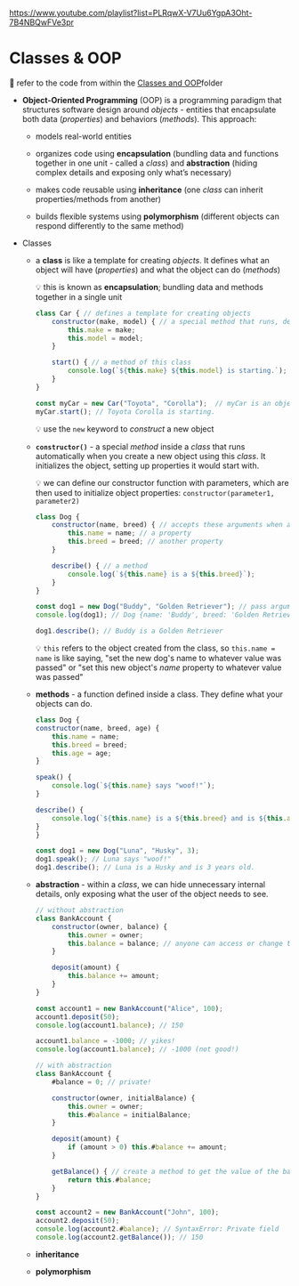 https://www.youtube.com/playlist?list=PLRqwX-V7Uu6YgpA3Oht-7B4NBQwFVe3pr

# Classes & OOP

:pushpin: refer to the code from within the [Classes and OOP](<Classes and OOP>)folder

- **Object-Oriented Programming** (OOP) is a programming paradigm that structures software design around *objects* - entities that encapsulate both data (*properties*) and behaviors (*methods*).  This approach:

    - models real-world entities

    - organizes code using **encapsulation** (bundling data and functions together in one unit - called a *class*) and **abstraction** (hiding complex details and exposing only what’s necessary)

    - makes code reusable using **inheritance** (one *class* can inherit properties/methods from another)

    - builds flexible systems using **polymorphism** (different objects can respond differently to the same method)

- Classes

    - a **class** is like a template for creating *objects*. It defines what an object will have (*properties*) and what the object can do (*methods*)

        :bulb: this is known as **encapsulation**; bundling data and methods together in a single unit

        ```JavaScript
        class Car { // defines a template for creating objects
            constructor(make, model) { // a special method that runs, defining the object's properties
                this.make = make;
                this.model = model;
            }

            start() { // a method of this class
                console.log(`${this.make} ${this.model} is starting.`);
            }
        }

        const myCar = new Car("Toyota", "Corolla");  // myCar is an object created using the Car class
        myCar.start(); // Toyota Corolla is starting.
        ```

        :bulb: use the `new` keyword to *construct* a new object

    - **`constructor()`** - a special *method* inside a *class* that runs automatically when you create a new object using this *class*.  It initializes the object, setting up properties it would start with.

        :bulb: we can define our constructor function with parameters, which are then used to initialize object properties: `constructor(parameter1, parameter2)`

        ```JavaScript
        class Dog {
            constructor(name, breed) { // accepts these arguments when an object is created using this class
                this.name = name; // a property
                this.breed = breed; // another property
            }

            describe() { // a method
                console.log(`${this.name} is a ${this.breed}`);
            }
        }

        const dog1 = new Dog("Buddy", "Golden Retriever"); // pass arguments that will define this object's properties
        console.log(dog1); // Dog {name: 'Buddy', breed: 'Golden Retriever'}

        dog1.describe(); // Buddy is a Golden Retriever
        ```

        :bulb: `this` refers to the object created from the class, so `this.name = name` is like saying, "set the new dog's name to whatever value was passed" or "set this new object's *name* property to whatever value was passed"

    - **methods** - a function defined inside a class. They define what your objects can do.

        ```JavaScript
        class Dog {
        constructor(name, breed, age) {
            this.name = name;
            this.breed = breed;
            this.age = age;
        }

        speak() {
            console.log(`${this.name} says "woof!"`);
        }

        describe() {
            console.log(`${this.name} is a ${this.breed} and is ${this.age} years old.`);
        }
        }

        const dog1 = new Dog("Luna", "Husky", 3);
        dog1.speak(); // Luna says "woof!"
        dog1.describe(); // Luna is a Husky and is 3 years old.
        ```

    - **abstraction** - within a *class*, we can hide unnecessary internal details, only exposing what the user of the object needs to see.

        ```JavaScript
        // without abstraction
        class BankAccount {
            constructor(owner, balance) {
                this.owner = owner;
                this.balance = balance; // anyone can access or change this!
            }

            deposit(amount) {
                this.balance += amount;
            }
        }

        const account1 = new BankAccount("Alice", 100);
        account1.deposit(50);
        console.log(account1.balance); // 150

        account1.balance = -1000; // yikes!
        console.log(account1.balance); // -1000 (not good!)
        ```

        ```JavaScript
        // with abstraction
        class BankAccount {
            #balance = 0; // private!

            constructor(owner, initialBalance) {
                this.owner = owner;
                this.#balance = initialBalance;
            }

            deposit(amount) {
                if (amount > 0) this.#balance += amount;
            }

            getBalance() { // create a method to get the value of the balance
                return this.#balance;
            }
        }

        const account2 = new BankAccount("John", 100);
        account2.deposit(50);
        console.log(account2.#balance); // SyntaxError: Private field
        console.log(account2.getBalance()); // 150
        ```

    - **inheritance**

    - **polymorphism**